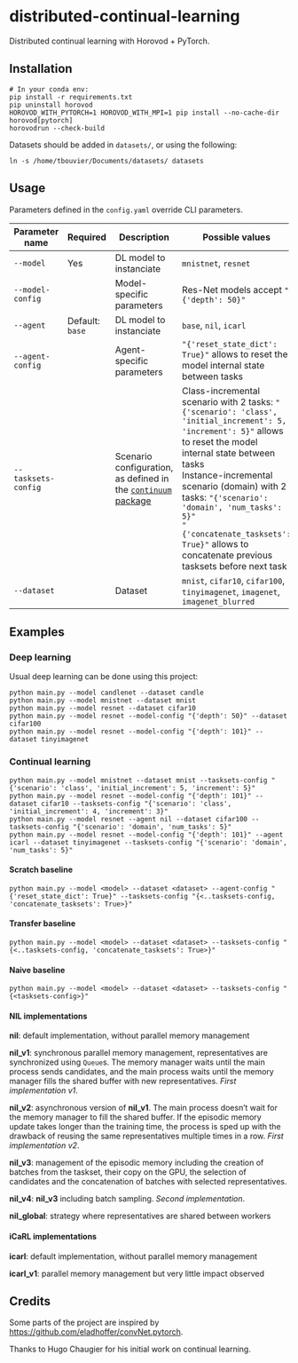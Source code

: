 # distributed-continual-learning

Distributed continual learning with Horovod + PyTorch.

## Installation

```
# In your conda env:
pip install -r requirements.txt
pip uninstall horovod
HOROVOD_WITH_PYTORCH=1 HOROVOD_WITH_MPI=1 pip install --no-cache-dir horovod[pytorch]
horovodrun --check-build
```

Datasets should be added in `datasets/`, or using the following:

```
ln -s /home/tbouvier/Documents/datasets/ datasets
```

## Usage

Parameters defined in the `config.yaml` override CLI parameters.

| Parameter name | Required | Description | Possible values |
|---|---|---|---|
| `--model` | Yes | DL model to instanciate  | `mnistnet`, `resnet` |
| `--model-config` |   | Model-specific parameters  | Res-Net models accept `"{'depth': 50}"` |
| `--agent` | Default: `base` | DL model to instanciate  | `base`, `nil`, `icarl` |
| `--agent-config` |   | Agent-specific parameters  | `"{'reset_state_dict': True}"` allows to reset the model internal state between tasks |
| `--tasksets-config` |   | Scenario configuration, as defined in the [`continuum` package](https://continuum.readthedocs.io/en/latest/_tutorials/scenarios/scenarios.html)  | Class-incremental scenario with 2 tasks: `"{'scenario': 'class', 'initial_increment': 5, 'increment': 5}"` allows to reset the model internal state between tasks<br>Instance-incremental scenario (domain) with 2 tasks: `"{'scenario': 'domain', 'num_tasks': 5}"`<br>`"{'concatenate_tasksets': True}"` allows to concatenate previous tasksets before next task |
| `--dataset` |   | Dataset  | `mnist`, `cifar10`, `cifar100`, `tinyimagenet`, `imagenet`, `imagenet_blurred` |
## Examples

### Deep learning

Usual deep learning can be done using this project:

```
python main.py --model candlenet --dataset candle
python main.py --model mnistnet --dataset mnist
python main.py --model resnet --dataset cifar10
python main.py --model resnet --model-config "{'depth': 50}" --dataset cifar100
python main.py --model resnet --model-config "{'depth': 101}" --dataset tinyimagenet
```

### Continual learning

```
python main.py --model mnistnet --dataset mnist --tasksets-config "{'scenario': 'class', 'initial_increment': 5, 'increment': 5}"
python main.py --model resnet --model-config "{'depth': 101}" --dataset cifar10 --tasksets-config "{'scenario': 'class', 'initial_increment': 4, 'increment': 3}"
python main.py --model resnet --agent nil --dataset cifar100 --tasksets-config "{'scenario': 'domain', 'num_tasks': 5}"
python main.py --model resnet --model-config "{'depth': 101}" --agent icarl --dataset tinyimagenet --tasksets-config "{'scenario': 'domain', 'num_tasks': 5}"
```

#### Scratch baseline

```
python main.py --model <model> --dataset <dataset> --agent-config "{'reset_state_dict': True}" --tasksets-config "{<..tasksets-config, 'concatenate_tasksets': True>}"
```

#### Transfer baseline

```
python main.py --model <model> --dataset <dataset> --tasksets-config "{<..tasksets-config, 'concatenate_tasksets': True>}"
```

#### Naive baseline

```
python main.py --model <model> --dataset <dataset> --tasksets-config "{<tasksets-config>}"
```

#### NIL implementations

**nil**: default implementation, without parallel memory management

**nil_v1**: synchronous parallel memory management, representatives are synchronized using `Queue`s. The memory manager waits until the main process sends candidates, and the main process waits until the memory manager fills the shared buffer with new representatives. *First implementation v1*.

**nil_v2**: asynchronous version of **nil_v1**. The main process doesn’t wait for the memory manager to fill the shared buffer. If the episodic memory update takes longer than the training time, the process is sped up with the drawback of reusing the same representatives multiple times in a row. *First implementation v2*.

**nil_v3**: management of the episodic memory including the creation of batches from the taskset, their copy on the GPU, the selection of candidates and the concatenation of batches with selected representatives.

**nil_v4**: **nil_v3** including batch sampling. *Second implementation*.

**nil_global**: strategy where representatives are shared between workers
#### iCaRL implementations

**icarl**: default implementation, without parallel memory management

**icarl_v1**: parallel memory management but very little impact observed
## Credits

Some parts of the project are inspired by https://github.com/eladhoffer/convNet.pytorch.

Thanks to Hugo Chaugier for his initial work on continual learning.
